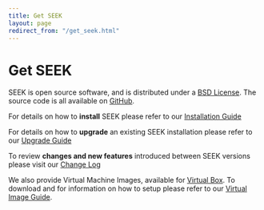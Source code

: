 ```yaml
---
title: Get SEEK
layout: page
redirect_from: "/get_seek.html"
---
```


# Get SEEK

SEEK is open source software, and is distributed under a [BSD License](https://github.com/seek4science/seek/blob/master/BSD-LICENSE). The source code is all available on [GitHub](https://github.com/seek4science/seek).

For details on how to **install** SEEK please refer to our [Installation Guide](tech/install.html)

For details on how to **upgrade** an existing SEEK installation please refer to our [Upgrade Guide](tech/upgrading.html)

To review **changes and new features** introduced between SEEK versions please visit our [Change Log](/tech/releases/)

We also provide Virtual Machine Images, available for [Virtual Box](http://www.virtualbox.org/). To download and for information on how to setup please refer to our [Virtual Image Guide](http://seek4science.org/seek-vm).
